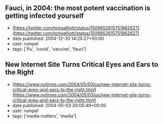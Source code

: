 ## Fauci, in 2004: the most potent vaccination is getting infected yourself
 - [https://twitter.com/tomselliott/status/1509852615751962627](https://twitter.com/tomselliott/status/1509852615751962627)
 - date published: 2004-12-30 14:25:27+00:00
 - user: rumpel
 - tags: ['flu', 'covid', 'vaccine', 'fauci']

## New Internet Site Turns Critical Eyes and Ears to the Right
 - [https://www.nytimes.com/2004/05/03/us/new-internet-site-turns-critical-eyes-and-ears-to-the-right.html](https://www.nytimes.com/2004/05/03/us/new-internet-site-turns-critical-eyes-and-ears-to-the-right.html)
 - date published: 2004-05-03 20:05:49+00:00
 - user: rumpel
 - tags: ['media matters', 'media']

